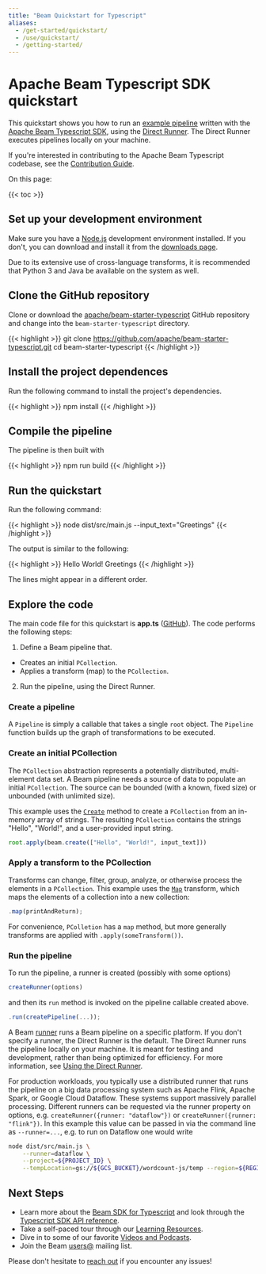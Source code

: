 ```yaml
---
title: "Beam Quickstart for Typescript"
aliases:
  - /get-started/quickstart/
  - /use/quickstart/
  - /getting-started/
---
```

<!--
Licensed under the Apache License, Version 2.0 (the "License");
you may not use this file except in compliance with the License.
You may obtain a copy of the License at

http://www.apache.org/licenses/LICENSE-2.0

Unless required by applicable law or agreed to in writing, software
distributed under the License is distributed on an "AS IS" BASIS,
WITHOUT WARRANTIES OR CONDITIONS OF ANY KIND, either express or implied.
See the License for the specific language governing permissions and
limitations under the License.
-->

# Apache Beam Typescript SDK quickstart

This quickstart shows you how to run an
[example pipeline](https://github.com/apache/beam-starter-typescript) written with
the [Apache Beam Typescript SDK](/documentation/sdks/typescript), using the
[Direct Runner](/documentation/runners/direct/). The Direct Runner executes
pipelines locally on your machine.

If you're interested in contributing to the Apache Beam Typescript codebase, see the
[Contribution Guide](/contribute).

On this page:

{{< toc >}}

## Set up your development environment

Make sure you have a [Node.js](https://nodejs.org/) development environment installed.
If you don't, you can download and install it from the
[downloads page](https://nodejs.org/en/download/).

Due to its extensive use of cross-language transforms, it is recommended that
Python 3 and Java be available on the system as well.

## Clone the GitHub repository

Clone or download the
[apache/beam-starter-typescript](https://github.com/apache/beam-starter-typescript)
GitHub repository and change into the `beam-starter-typescript` directory.

{{< highlight >}}
git clone https://github.com/apache/beam-starter-typescript.git
cd beam-starter-typescript
{{< /highlight >}}

## Install the project dependences

Run the following command to install the project's dependencies.

{{< highlight >}}
npm install
{{< /highlight >}}

## Compile the pipeline

The pipeline is then built with

{{< highlight >}}
npm run build
{{< /highlight >}}

## Run the quickstart

Run the following command:

{{< highlight >}}
node dist/src/main.js --input_text="Greetings"
{{< /highlight >}}

The output is similar to the following:

{{< highlight >}}
Hello
World!
Greetings
{{< /highlight >}}

The lines might appear in a different order.

## Explore the code

The main code file for this quickstart is **app.ts**
([GitHub](https://github.com/apache/beam-starter-typescript/blob/main/src/app.ts)).
The code performs the following steps:

1. Define a Beam pipeline that.
  + Creates an initial `PCollection`.
  + Applies a transform (map) to the `PCollection`.
2. Run the pipeline, using the Direct Runner.

### Create a pipeline

A `Pipeline` is simply a callable that takes a single `root` object.
The `Pipeline` function builds up the graph of transformations to be executed.

### Create an initial PCollection

The `PCollection` abstraction represents a potentially distributed,
multi-element data set. A Beam pipeline needs a source of data to populate an
initial `PCollection`. The source can be bounded (with a known, fixed size) or
unbounded (with unlimited size).

This example uses the
[`Create`](https://beam.apache.org/releases/typedoc/current/functions/transforms_create.create.html)
method to create a `PCollection` from an in-memory array of strings. The
resulting `PCollection` contains the strings "Hello", "World!", and a
user-provided input string.

```typescript
root.apply(beam.create(["Hello", "World!", input_text]))
```

### Apply a transform to the PCollection

Transforms can change, filter, group, analyze, or otherwise process the
elements in a `PCollection`. This example uses the
[`Map`](https://beam.apache.org/releases/typedoc/current/classes/pvalue.PCollection.html#map)
transform, which maps the elements of a collection into a new collection:

```typescript
.map(printAndReturn);
```

For convenience, `PColletion` has a `map` method, but more generally transforms
are applied with `.apply(someTransform())`.

### Run the pipeline

To run the pipeline, a runner is created (possibly with some options)

```typescript
createRunner(options)
```

and then its `run` method is invoked on the pipeline callable created above.

```typescript
.run(createPipeline(...));
```

A Beam [runner](/documentation/basics/#runner) runs a Beam pipeline on a
specific platform. If you don't specify a runner, the Direct Runner is the
default. The Direct Runner runs the pipeline locally on your machine. It is
meant for testing and development, rather than being optimized for efficiency.
For more information, see
[Using the Direct Runner](/documentation/runners/direct/).

For production workloads, you typically use a distributed runner that runs the
pipeline on a big data processing system such as Apache Flink, Apache Spark, or
Google Cloud Dataflow. These systems support massively parallel processing.
Different runners can be requested via the runner property on options, e.g.
`createRunner({runner: "dataflow"})` or `createRunner({runner: "flink"})`.
In this example this value can be passed in via the command line as
`--runner=...`, e.g. to run on Dataflow one would write

```sh
node dist/src/main.js \
    --runner=dataflow \
    --project=${PROJECT_ID} \
    --tempLocation=gs://${GCS_BUCKET}/wordcount-js/temp --region=${REGION}
```


## Next Steps

* Learn more about the [Beam SDK for Typescript](/documentation/sdks/typescript/)
  and look through the
  [Typescript SDK API reference](https://beam.apache.org/releases/typedoc/current).
* Take a self-paced tour through our
  [Learning Resources](/documentation/resources/learning-resources).
* Dive in to some of our favorite
  [Videos and Podcasts](/documentation/resources/videos-and-podcasts).
* Join the Beam [users@](/community/contact-us) mailing list.

Please don't hesitate to [reach out](/community/contact-us) if you encounter any
issues!
